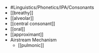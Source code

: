 - #Linguistics/Phonetics/IPA/Consonants
- [[breathy]]
- [[alveolar]]
- [[central consonant]]
- [[oral]]
- [[approximant]]
- Airstream Mechanism
	- [[pulmonic]]